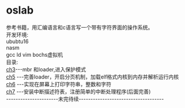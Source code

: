 # oslab
参考书籍，用汇编语言和c语言写一个带有字符界面的操作系统。  
开发环境:  
	ububtu16<br>
	nasm<br>
	gcc
	ld
	vim
	bochs虚拟机  
目录:  
	[ch3](./ch3)---mbr 和loader,进入保护模式  
	[ch5](./ch5) ---完善loader，开启分页机制，加载elf格式内核到内存并解析运行内核  
	[ch6](./ch6) ---实现在屏幕上打印字符串，整数和字符  
	[ch7](./ch7) ---安装中断描述符表，注册简单的中断处理程序(后面完善)  
	----------------------未完待续------------------------------------  
